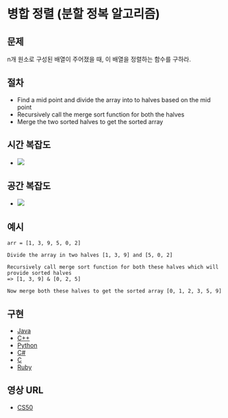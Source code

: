 # 병합 정렬 (분할 정복 알고리즘)

## 문제

n개 원소로 구성된 배열이 주어졌을 때, 이 배열을 정렬하는 함수를 구하라.

## 절차

- Find a mid point and divide the array into to halves based on the mid point
- Recursively call the merge sort function for both the halves
- Merge the two sorted halves to get the sorted array

## 시간 복잡도

- <img src="https://render.githubusercontent.com/render/math?math=O(n \log n)">

## 공간 복잡도

- <img src="https://render.githubusercontent.com/render/math?math=O(n)">

## 예시

```
arr = [1, 3, 9, 5, 0, 2]

Divide the array in two halves [1, 3, 9] and [5, 0, 2]

Recursively call merge sort function for both these halves which will provide sorted halves
=> [1, 3, 9] & [0, 2, 5]

Now merge both these halves to get the sorted array [0, 1, 2, 3, 5, 9]
```

## 구현

- [Java](https://github.com/CloudArmor/Java/blob/master/Sorts/MergeSort.java)
- [C++](https://github.com/CloudArmor/C-Plus-Plus/blob/master/sorting/merge_sort.cpp)
- [Python](https://github.com/CloudArmor/PyAlgorithms/blob/master/sorts/merge_sort.py)
- [C#](https://github.com/CloudArmor/C-Sharp/blob/master/Algorithms/Sorters/Comparison/MergeSorter.cs)
- [C](https://github.com/CloudArmor/C/blob/master/sorting/merge_sort.c)
- [Ruby](https://github.com/CloudArmor/Ruby/blob/master/sorting/merge_sort.rb)

## 영상 URL

- [CS50](https://www.youtube.com/watch?v=EeQ8pwjQxTM)
